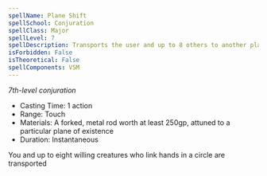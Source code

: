 ```yaml
---
spellName: Plane Shift
spellSchool: Conjuration
spellClass: Major
spellLevel: 7
spellDescription: Transports the user and up to 8 others to another plane.
isForbidden: False
isTheoretical: False
spellComponents: VSM
---
```


*7th-level conjuration*

- Casting Time: 1 action
- Range: Touch
- Materials: A forked, metal rod worth at least 250gp, attuned to a particular plane of existence
- Duration: Instantaneous

You and up to eight willing creatures who link hands in a circle are transported